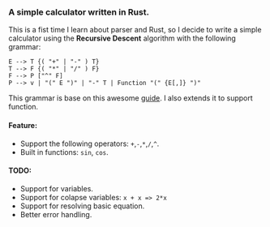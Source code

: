 ### A simple calculator written in Rust.

This is a fist time I learn about parser and Rust, so I decide to write a simple calculator using the **Recursive Descent** algorithm with the following grammar:

```
E --> T {( "+" | "-" ) T}
T --> F {( "*" | "/" ) F}
F --> P ["^" F]
P --> v | "(" E ")" | "-" T | Function "(" {E[,]} ")"
```

This grammar is base on this awesome [guide](https://www.engr.mun.ca/~theo/Misc/exp_parsing.htm). I also extends it to support function.

#### Feature:

- Support the following operators: `+`,`-`,`*`,`/`,`^`.
- Built in functions: `sin`, `cos`.

#### TODO:

- Support for variables.
- Support for colapse variables: `x + x => 2*x`
- Support for resolving basic equation.
- Better error handling.

